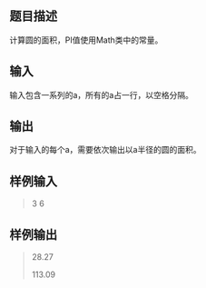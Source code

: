 ## 题目描述
计算圆的面积，PI值使用Math类中的常量。

## 输入
输入包含一系列的a，所有的a占一行，以空格分隔。 

## 输出
对于输入的每个a，需要依次输出以a半径的圆的面积。

## 样例输入
> 3 6

## 样例输出
> 28.27
> 
> 113.09
